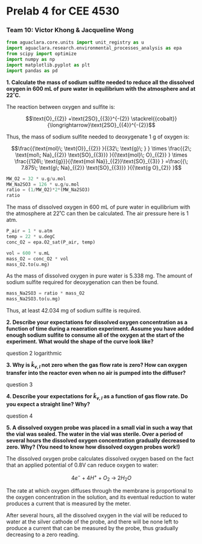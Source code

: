 # Prelab 4 for CEE 4530

### Team 10: Victor Khong & Jacqueline Wong ###

```python
from aguaclara.core.units import unit_registry as u
import aguaclara.research.environmental_processes_analysis as epa
from scipy import optimize
import numpy as np
import matplotlib.pyplot as plt
import pandas as pd
```

<b>1. Calculate the mass of sodium sulfite needed to reduce all the dissolved oxygen in 600 mL of pure water in equilibrium with the atmosphere and at 22˚C.</b>

The reaction between oxygen and sulfite is:

$$\text{O}_{{2}} +\text{2SO}_{{3}}^{-{2}} \stackrel{{cobalt}}{\longrightarrow}\text{2SO}_{{4}}^{-{2}}$$

Thus, the mass of sodium sulfite needed to deoxygenate 1 g of oxygen is:

$$\frac{{\text{mol}\; \text{O}}_{{2}} }{{32\; \text{g}\; } } \times \frac{{2\; \text{mol\; Na}_{{2}} \text{SO}_{{3}}} }{{\text{mol}\; O}_{{2}} } \times \frac{{126\; \text{g}}}{{\text{mol Na}}_{{2}}\text{SO}_{{3}} } =\frac{{\; 7.875\; \text{g\; Na}_{{2}} \text{SO}_{{3}}} }{{\text{g O}_{2}} }$$

```python
MW_O2 = 32 * u.g/u.mol
MW_Na2SO3 = 126 * u.g/u.mol
ratio = (1/MW_O2)*2*(MW_Na2SO3)
ratio
```

The mass of dissolved oxygen in 600 mL of pure water in equilibrium with the atmosphere at 22˚C can then be calculated. The air pressure here is 1 atm.

```python
P_air = 1 * u.atm
temp = 22 * u.degC
conc_O2 = epa.O2_sat(P_air, temp)

vol = 600 * u.mL
mass_O2 = conc_O2 * vol
mass_O2.to(u.mg)
```

As the mass of dissolved oxygen in pure water is 5.338 mg. The amount of sodium sulfite required for deoxygenation can then be found.

```python
mass_Na2SO3 = ratio * mass_O2
mass_Na2SO3.to(u.mg)
```

Thus, at least 42.034 mg of sodium sulfite is required.

<b> 2. Describe your expectations for dissolved oxygen concentration as a function of time during a reaeration experiment. Assume you have added enough sodium sulfite to consume all of the oxygen at the start of the experiment. What would the shape of the curve look like?</b>

question 2
logarithmic

<b> 3. Why is $\hat{k}_{v,l}$ not zero when the gas flow rate is zero? How can oxygen transfer into the reactor even when no air is pumped into the diffuser? </b>

question 3

<b>4. Describe your expectations for $\hat{k}_{v,l}$ as a function of gas flow rate. Do you expect a straight line? Why?</b>

question 4

<b> 5. A dissolved oxygen probe was placed in a small vial in such a way that the vial was sealed. The water in the vial was sterile. Over a period of several hours the dissolved oxygen concentration gradually decreased to zero. Why? (You need to know how dissolved oxygen probes work!)</b>

The dissolved oxygen probe calculates dissolved oxygen based on the fact that an applied potential of 0.8V can reduce oxygen to water:

$$4 e^- + 4 H^+ + O_2 \;\mathrm{\to}\; 2 H_2O$$

The rate at which oxygen diffuses through the membrane is proportional to the oxygen concentration in the solution, and its eventual reduction to water produces a current that is measured by the meter.

After several hours, all the dissolved oxygen in the vial will be reduced to water at the silver cathode of the probe, and there will be none left to produce a current that can be measured by the probe, thus gradually decreasing to a zero reading.
